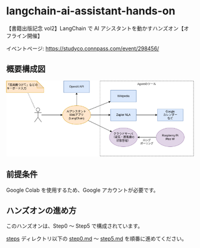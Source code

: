 # langchain-ai-assistant-hands-on

【書籍出版記念 vol2】LangChain で AI アシスタントを動かすハンズオン【オフライン開催】

イベントページ: https://studyco.connpass.com/event/298456/

## 概要構成図

![構成図](./docs/design.png)

## 前提条件

Google Colab を使用するため、Google アカウントが必要です。

## ハンズオンの進め方

このハンズオンは、Step0 〜 Step5 で構成されています。

[steps](./steps/) ディレクトリ以下の [step0.md](./steps/step0.md) 〜 [step5.md](./steps/step5.md) を順番に進めてください。
